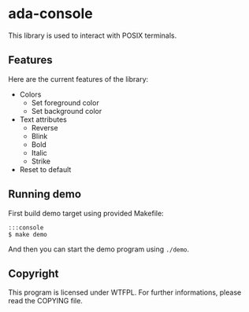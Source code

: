 # ada-console

This library is used to interact with POSIX terminals.

## Features

Here are the current features of the library:

 * Colors
   * Set foreground color
   * Set background color
 * Text attributes
   * Reverse
   * Blink
   * Bold
   * Italic
   * Strike
 * Reset to default

## Running demo

First build demo target using provided Makefile:

    :::console
    $ make demo

And then you can start the demo program using `./demo`.

## Copyright

This program is licensed under WTFPL. For further informations, please read
the COPYING file.
